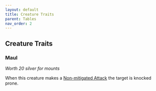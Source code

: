 ```yaml
---
layout: default
title: Creature Traits
parent: Tables
nav_order: 2
---
```

## Creature Traits

### Maul
*Worth 20 silver for mounts*

When this creature makes a [Non-mitigated Attack](Terminology#Non-mitigated%20Attack) the target is knocked prone.